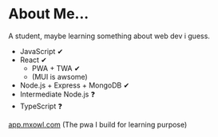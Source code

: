 About Me...
===

A student, maybe learning something about web dev i guess.

* JavaScript ✔
* React ✔
  * PWA + TWA ✔
  * (MUI is awsome)
* Node.js + Express + MongoDB ✔
* Intermediate Node.js ❓
* TypeScript ❓

[app.mxowl.com](https://app.mxowl.com/) (The pwa I build for learning purpose)
